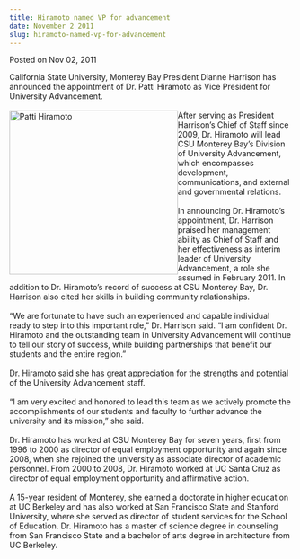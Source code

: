 ```yaml
---
title: Hiramoto named VP for advancement
date: November 2 2011
slug: hiramoto-named-vp-for-advancement
---
```





<span class="date">Posted on Nov 02, 2011    </span>
<p>California State University, Monterey Bay President Dianne
Harrison has announced the appointment of Dr. Patti Hiramoto as
Vice President for University Advancement.<br>
<br>
<img alt="Patti Hiramoto" src="http://news.csumb.edu/sites/default/files/65/attachments/news/images/hiramoto_image_small.jpg" style="float:left; width:300px; height:292px">After serving as
President Harrison&#x2019;s Chief of Staff since 2009, Dr. Hiramoto will
lead CSU Monterey Bay&#x2019;s Division of University Advancement, which
encompasses development, communications, and external and
governmental relations.<br>
<br>
In announcing Dr. Hiramoto&#x2019;s appointment, Dr. Harrison praised her
management ability as Chief of Staff and her effectiveness as
interim leader of University Advancement, a role she assumed in
February 2011. In addition to Dr. Hiramoto&#x2019;s record of success at
CSU Monterey Bay, Dr. Harrison also cited her skills in building
community relationships.<br>
<br>
&#x201C;We are fortunate to have such an experienced and capable
individual ready to step into this important role,&#x201D; Dr. Harrison
said. &#x201C;I am confident Dr. Hiramoto and the outstanding team in
University Advancement will continue to tell our story of success,
while building partnerships that benefit our students and the
entire region.&#x201D;<br>
<br>
Dr. Hiramoto said she has great appreciation for the strengths and
potential of the University Advancement staff.<br>
<br>
&#x201C;I am very excited and honored to lead this team as we actively
promote the accomplishments of our students and faculty to further
advance the university and its mission,&#x201D; she said.<br>
<br>
Dr. Hiramoto has worked at CSU Monterey Bay for seven years, first
from 1996 to 2000 as director of equal employment opportunity and
again since 2008, when she rejoined the university as associate
director of academic personnel. From 2000 to 2008, Dr. Hiramoto
worked at UC Santa Cruz as director of equal employment opportunity
and affirmative action.<br>
<br>
A 15-year resident of Monterey, she earned a doctorate in higher
education at UC Berkeley and has also worked at San Francisco State
and Stanford University, where she served as director of student
services for the School of Education. Dr. Hiramoto has a master of
science degree in counseling from San Francisco State and a
bachelor of arts degree in architecture from UC Berkeley.</br></br></br></br></br></br></br></br></br></br></br></br></img></br></br></p>





